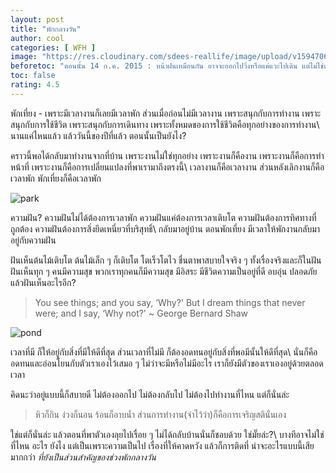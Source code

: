 ```yaml
---
layout: post
title: "พักกลางวัน"
author: cool
categories: [ WFH ]
image: "https://res.cloudinary.com/sdees-reallife/image/upload/v1594706563/P_20150714_065544.jpg"
beforetoc: "ตอนนั้น 14 ก.ค. 2015 : หน้าฝนเหมือนกัน อาจจะออกไปวิ่งหรือแค่แวะไปเดิน แต่ไม่ใช่ตอนพักกลางวัน"
toc: false
rating: 4.5
---
```

พักเที่ยง - เพราะมีเวลางานก็เลยมีเวลาพัก ส่วนเมื่อก่อนไม่มีเวลางาน เพราะสนุกกับการทำงาน เพราะสนุกกับการใช้ชีวิต เพราะสนุกกับการเดินทาง เพราะทั้งหมดของการใช้ชีวิตคือทุกอย่างของการทำงาน\\
นานแค่ไหนแล้ว แล้ววันนี้ของปีที่แล้ว ตอนนั้นเป็นยังไง?

คราวนี้พอได้กลับมาทำงานจากที่บ้าน เพราะงานไม่ใช่ทุกอย่าง เพราะงานก็คืองาน เพราะงานก็คือการทำหน้าที่ เพราะงานก็คือการเปลี่ยนแปลงที่พาเรามาถึงตรงนี้\\
เวลางานก็คือเวลางาน ส่วนหลังเลิกงานก็คือเวลาพัก พักเที่ยงก็คือเวลาพัก

![park](https://res.cloudinary.com/sdees-reallife/image/upload/v1594706564/P_20150714_085414.jpg)

ความฝัน? ความฝันไม่ได้ต้องการเวลาพัก ความฝันแค่ต้องการเวลาเติบโต ความฝันต้องการทิศทางที่ถูกต้อง ความฝันต้องการสิ่งยึดเหนี่ยวที่บริสุทธิ์\\
กลับมาอยู่บ้าน ตอนพักเที่ยง มีเวลาให้พักงานกลับมาอยู่กับความฝัน

ฝันเห็นต้นไม้เติบโต ต้นไม้เล็ก ๆ ก็เติบโต โตเร็วโตไว ชื่นตาพาสบายใจจริง ๆ ทั้งเรื่องจริงและก็ในฝัน ฝันเห็นทุก ๆ คนมีความสุข พวกเราทุกคนก็มีความสุข มีอิสระ มีชีวิตความเป็นอยู่ที่ดี อบอุ่น ปลอดภัย แล้วฝันเห็นอะไรอีก?

> You see things; and you say, ‘Why?' But I dream things that never were; and I say, ‘Why not?'
~ George Bernard Shaw

![pond](https://res.cloudinary.com/sdees-reallife/image/upload/v1594706564/P_20150714_065504.jpg)

เวลาที่มี ก็ให้อยู่กับสิ่งที่มีให้ดีที่สุด ส่วนเวลาที่ไม่มี ก็ต้องอดทนอยู่กับสิ่งที่พอมีนั้นให้ดีที่สุด\\ นั่นก็คืออดทนและอ่อนโยนกับตัวเราเองไว้เสมอ ๆ ไม่ว่าจะมีหรือไม่มีอะไร เราก็ยังมีตัวของเราเองอยู่ด้วยตลอดเวลา

คิดนะว่าอยู่แบบนี้ก็สบายดี ไม่ต้องออกไป ไม่ต้องกลับไป ไม่ต้องไปทำงานที่ไหน แต่ก็นั่นล่ะ

> หิวก็กิน ง่วงก็นอน ร้อนก็อาบน้ำ ส่วนการทำงาน(จำไว้ว่า)ก็คือการเจริญสตินั่นเอง

ใช่แต่ก็นั่นล่ะ แล้วตอนที่พาตัวเองลุยไปเรื่อย ๆ ไม่ได้กลับบ้านนั่นก็ชอบด้วย ใช่มั๊ยล่ะ?\\
บางทีอาจไม่ใช่ที่ไหน อะไร ยังไง แต่เป็นเพราะความเป็นไป เรื่องที่ให้คาดหวัง แล้วก็การติดที่ น่าจะอะไรแบบนี้เสียมากกว่า *ที่ยังเป็นส่วนสำคัญของช่วงพักกลางวัน*
